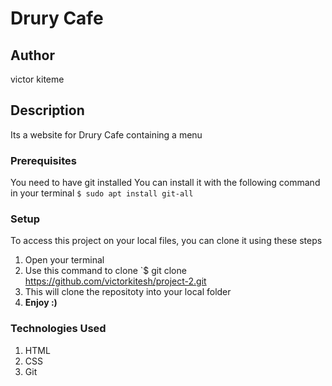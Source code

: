 
# Drury Cafe
## Author
victor kiteme
## Description
Its a website for Drury Cafe containing a menu
### Prerequisites
You need to have git installed
You can install it with the following command in your terminal
`$ sudo apt install git-all`
### Setup
To access this project on your local files, you can clone it using these steps
1. Open your terminal
1. Use this command to clone `$ git clone https://github.com/victorkitesh/project-2.git
1. This will clone the repositoty into your local folder
1. __Enjoy :)__
### Technologies Used
1. HTML
1. CSS
1. Git
